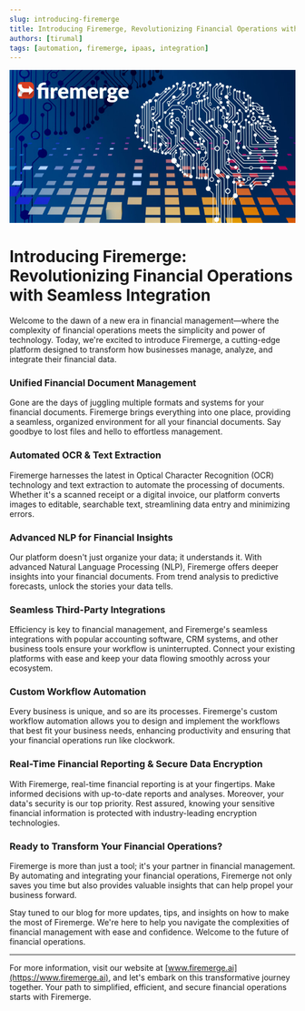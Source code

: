 ```yaml
---
slug: introducing-firemerge
title: Introducing Firemerge, Revolutionizing Financial Operations with Seamless Integration
authors: [tirumal]
tags: [automation, firemerge, ipaas, integration]
---
```


![Integration and Automation with Firemerge](./firemerge-banner.jpg)

# Introducing Firemerge: Revolutionizing Financial Operations with Seamless Integration

Welcome to the dawn of a new era in financial management—where the complexity of financial operations meets the simplicity and power of technology. Today, we're excited to introduce Firemerge, a cutting-edge platform designed to transform how businesses manage, analyze, and integrate their financial data.

### **Unified Financial Document Management**

Gone are the days of juggling multiple formats and systems for your financial documents. Firemerge brings everything into one place, providing a seamless, organized environment for all your financial documents. Say goodbye to lost files and hello to effortless management.

### **Automated OCR & Text Extraction**

Firemerge harnesses the latest in Optical Character Recognition (OCR) technology and text extraction to automate the processing of documents. Whether it's a scanned receipt or a digital invoice, our platform converts images to editable, searchable text, streamlining data entry and minimizing errors.

### **Advanced NLP for Financial Insights**

Our platform doesn't just organize your data; it understands it. With advanced Natural Language Processing (NLP), Firemerge offers deeper insights into your financial documents. From trend analysis to predictive forecasts, unlock the stories your data tells.

### **Seamless Third-Party Integrations**

Efficiency is key to financial management, and Firemerge's seamless integrations with popular accounting software, CRM systems, and other business tools ensure your workflow is uninterrupted. Connect your existing platforms with ease and keep your data flowing smoothly across your ecosystem.

### **Custom Workflow Automation**

Every business is unique, and so are its processes. Firemerge's custom workflow automation allows you to design and implement the workflows that best fit your business needs, enhancing productivity and ensuring that your financial operations run like clockwork.

### **Real-Time Financial Reporting & Secure Data Encryption**

With Firemerge, real-time financial reporting is at your fingertips. Make informed decisions with up-to-date reports and analyses. Moreover, your data's security is our top priority. Rest assured, knowing your sensitive financial information is protected with industry-leading encryption technologies.

### **Ready to Transform Your Financial Operations?**

Firemerge is more than just a tool; it's your partner in financial management. By automating and integrating your financial operations, Firemerge not only saves you time but also provides valuable insights that can help propel your business forward.

Stay tuned to our blog for more updates, tips, and insights on how to make the most of Firemerge. We're here to help you navigate the complexities of financial management with ease and confidence. Welcome to the future of financial operations.

---

For more information, visit our website at [www.firemerge.ai](https://www.firemerge.ai), and let's embark on this transformative journey together. Your path to simplified, efficient, and secure financial operations starts with Firemerge.
